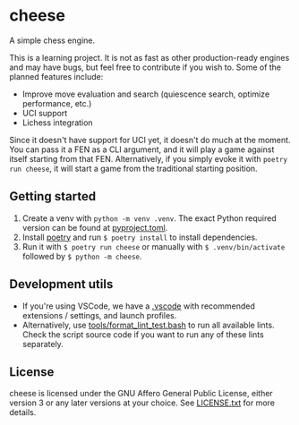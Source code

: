 # cheese
A simple chess engine.

This is a learning project. It is not as fast as other production-ready engines and may have bugs, but
feel free to contribute if you wish to. Some of the planned features include:

- Improve move evaluation and search (quiescence search, optimize performance, etc.)
- UCI support
- Lichess integration

Since it doesn't have support for UCI yet, it doesn't do much at the moment. You can pass it a FEN
as a CLI argument, and it will play a game against itself starting from that FEN. Alternatively, if you
simply evoke it with `poetry run cheese`, it will start a game from the traditional starting position.

## Getting started
1. Create a venv with `python -m venv .venv`. The exact Python required version can be found at
[pyproject.toml](./pyproject.toml).
2. Install [poetry](https://python-poetry.org/) and run `$ poetry install` to install dependencies.
3. Run it with `$ poetry run cheese` or manually with `$ .venv/bin/activate` followed by `$ python -m cheese`.

## Development utils
- If you're using VSCode, we have a [.vscode](./.vscode) with recommended extensions / settings,
and launch profiles.
- Alternatively, use [tools/format_lint_test.bash](./tools/format_lint_test.bash) to run all available lints.
Check the script source code if you want to run any of these lints separately.

## License
cheese is licensed under the GNU Affero General Public License, either version 3 or any later versions
at your choice. See [LICENSE.txt](./LICENSE.txt) for more details.
